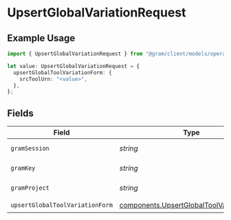 # UpsertGlobalVariationRequest

## Example Usage

```typescript
import { UpsertGlobalVariationRequest } from "@gram/client/models/operations";

let value: UpsertGlobalVariationRequest = {
  upsertGlobalToolVariationForm: {
    srcToolUrn: "<value>",
  },
};
```

## Fields

| Field                                                                                                | Type                                                                                                 | Required                                                                                             | Description                                                                                          |
| ---------------------------------------------------------------------------------------------------- | ---------------------------------------------------------------------------------------------------- | ---------------------------------------------------------------------------------------------------- | ---------------------------------------------------------------------------------------------------- |
| `gramSession`                                                                                        | *string*                                                                                             | :heavy_minus_sign:                                                                                   | Session header                                                                                       |
| `gramKey`                                                                                            | *string*                                                                                             | :heavy_minus_sign:                                                                                   | API Key header                                                                                       |
| `gramProject`                                                                                        | *string*                                                                                             | :heavy_minus_sign:                                                                                   | project header                                                                                       |
| `upsertGlobalToolVariationForm`                                                                      | [components.UpsertGlobalToolVariationForm](../../models/components/upsertglobaltoolvariationform.md) | :heavy_check_mark:                                                                                   | N/A                                                                                                  |